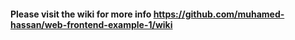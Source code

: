 #### Please visit the wiki for more info https://github.com/muhamed-hassan/web-frontend-example-1/wiki

